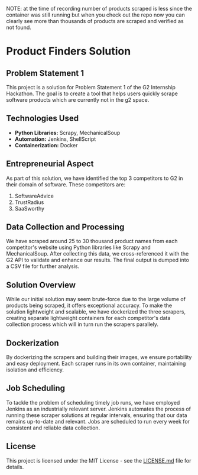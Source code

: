 NOTE: at the time of recording number of products scraped is less since the container was still running but when you check out the repo now you can clearly see more than thousands of products are scraped and verified as not found.

# Product Finders Solution

## Problem Statement 1

This project is a solution for Problem Statement 1 of the G2 Internship Hackathon. The goal is to create a tool that helps users quickly scrape software products which are currently not in the g2 space.

## Technologies Used

- **Python Libraries:** Scrapy, MechanicalSoup
- **Automation:** Jenkins, ShellScript
- **Containerization:** Docker

## Entrepreneurial Aspect

As part of this solution, we have identified the top 3 competitors to G2 in their domain of software. These competitors are:

1. SoftwareAdvice
2. TrustRadius
3. SaaSworthy

## Data Collection and Processing

We have scraped around 25 to 30 thousand product names from each competitor's website using Python libraries like Scrapy and MechanicalSoup. After collecting this data, we cross-referenced it with the G2 API to validate and enhance our results. The final output is dumped into a CSV file for further analysis.

## Solution Overview

While our initial solution may seem brute-force due to the large volume of products being scraped, it offers exceptional accuracy. To make the solution lightweight and scalable, we have dockerized the three scrapers, creating separate lightweight containers for each competitor's data collection process which will in turn run the scrapers parallely.

## Dockerization

By dockerizing the scrapers and building their images, we ensure portability and easy deployment. Each scraper runs in its own container, maintaining isolation and efficiency.

## Job Scheduling

To tackle the problem of scheduling timely job runs, we have employed Jenkins as an industrially relevant server. Jenkins automates the process of running these scraper solutions at regular intervals, ensuring that our data remains up-to-date and relevant. Jobs are scheduled to run every week for consistent and reliable data collection.

## License

This project is licensed under the MIT License - see the [LICENSE.md](LICENSE.md) file for details.
